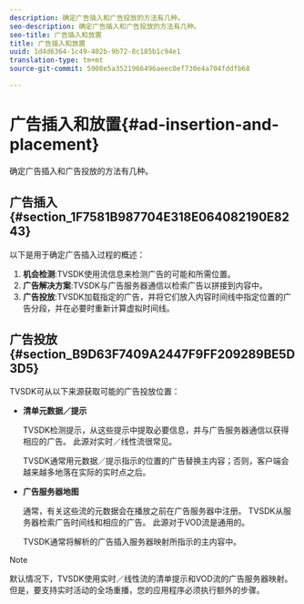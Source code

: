 ```yaml
---
description: 确定广告插入和广告投放的方法有几种。
seo-description: 确定广告插入和广告投放的方法有几种。
seo-title: 广告插入和放置
title: 广告插入和放置
uuid: 1d4d6364-1c49-402b-9b72-8c185b1c94e1
translation-type: tm+mt
source-git-commit: 5908e5a3521966496aeec0ef730e4a704fddfb68

---
```



# 广告插入和放置{#ad-insertion-and-placement}

确定广告插入和广告投放的方法有几种。

## 广告插入 {#section_1F7581B987704E318E064082190E8243}

以下是用于确定广告插入过程的概述：

1. **机会检测**:TVSDK使用流信息来检测广告的可能和所需位置。
1. **广告解决方案**:TVSDK与广告服务器通信以检索广告以拼接到内容中。
1. **广告投放**:TVSDK加载指定的广告，并将它们放入内容时间线中指定位置的广告分段，并在必要时重新计算虚拟时间线。

## 广告投放 {#section_B9D63F7409A2447F9FF209289BE5D3D5}

TVSDK可从以下来源获取可能的广告投放位置：

* **清单元数据／提示**

   TVSDK检测提示，从这些提示中提取必要信息，并与广告服务器通信以获得相应的广告。 此源对实时／线性流很常见。

   TVSDK通常用元数据／提示指示的位置的广告替换主内容；否则，客户端会越来越多地落在实际的实时点之后。

* **广告服务器地图**

   通常，有关这些流的元数据会在播放之前在广告服务器中注册。 TVSDK从服务器检索广告时间线和相应的广告。 此源对于VOD流是通用的。

   TVSDK通常将解析的广告插入服务器映射所指示的主内容中。

>[!NOTE]
>
>默认情况下，TVSDK使用实时／线性流的清单提示和VOD流的广告服务器映射。 但是，要支持实时活动的全场重播，您的应用程序必须执行额外的步骤。

